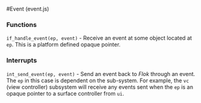 #Event (event.js)

### Functions
`if_handle_event(ep, event)` - Receive an event at some object located at `ep`.  This is a platform defined opaque pointer.

### Interrupts
`int_send_event(ep, event)` - Send an event back to *Flok* through an event. The `ep` in this case is dependent on the sub-system.
For example, the `vc` (view controller) subsystem will receive any events sent when the `ep` is an opaque pointer to a
surface controller from `ui`.
